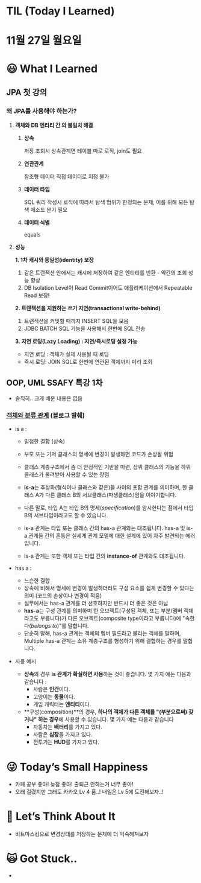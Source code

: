 # TIL (Today I Learned)

# 11월 27일 월요일

# 😃 What I Learned

## JPA 첫 강의

### 왜 JPA를 사용해야 하는가?

1. **객체와 DB 엔티티 간 의 불일치 해결**
    1. **상속**
        
        저장 조회시 상속관계면 테이블 따로 로직, join도 필요
        
    2. **연관관계** 
        
        참조형 데이터 직접 데이터로 지정 불가
        
    3. **데이터 타입** 
        
        SQL 쿼리 작성시 로직에 따라서 탐색 범위가 한정되는 문제, 이를 위해 모든 탐색 메소드 분기 필요
        
    4. **데이터 식별** 
        
        equals
        

1. **성능** 
    
    **1. 1차 캐시와 동일성(identity) 보장**
    
    1. 같은 트랜잭션 안에서는 캐시에 저장하여 같은 엔티티를 반환 - 약간의 조회 성능 향상
    2. DB Isolation Level이 Read Commit이어도 애플리케이션에서 Repeatable Read 보장!
    
    **2. 트랜잭션을 지원하는 쓰기 지연(transactional write-behind)**
    
    1. 트랜잭션을 커밋할 때까지 INSERT SQL을 모음
    2. JDBC BATCH SQL 기능을 사용해서 한번에 SQL 전송
    
    **3. 지연 로딩(Lazy Loading) : 지연/즉시로딩 설정 가능**
    
    - 지연 로딩 : 객체가 실제 사용될 때 로딩
    - 즉시 로딩: JOIN SQL로 한번에 연관된 객체까지 미리 조회

## OOP, UML SSAFY 특강 1차

- 솔직히.. 크게 배운 내용은 없음

### [객체와 분류 관계](https://minusi.tistory.com/entry/%EA%B0%9D%EC%B2%B4-%EC%A7%80%ED%96%A5%EC%A0%81-%EA%B4%80%EC%A0%90%EC%97%90%EC%84%9C%EC%9D%98-has-a%EC%99%80-is-a-%EC%B0%A8%EC%9D%B4%EC%A0%90) (블로그 발췌)

- is a :
    - 밀접한 결합 (상속)
    - 부모 또는 기저 클래스의 명세에 변경이 발생하면 코드가 손상될 위험
    - 클래스 계층구조에서 좀 더 안정적인 기반을 마련, 상위 클래스의 기능을 하위 클래스가 물려받아 사용할 수 있는 장점
    
    - **is-a**는 추상화(형식이나 클래스와 같은)들 사이의 포함 관계를 의미하며, 한 클래스 A가 다른 클래스 B의 서브클래스(파생클래스)임을 이야기합니다.
    - 다른 말로, 타입 A는 타입 B의 명세(*specification*)를 암시한다는 점에서 타입 B의 서브타입이라고도 할 수 있습니다.
    - is-a 관계는 타입 또는 클래스 간의 has-a 관계와는 대조됩니다. has-a 및 is-a 관계들 간의 혼동은 실세계 관계 모델에 대한 설계에 있어 자주 발견되는 에러입니다.
    - is-a 관계는 또한 객체 또는 타입 간의 **instance-of** 관계와도 대조됩니다.
- has a :
    - 느슨한 결합
    - 상속에 비해서 명세에 변경이 발생하더라도 구성 요소를 쉽게 변경할 수 있다는 의미 (코드의 손상이나 변경이 적음)
    - 실무에서는 has-a 관계를 더 선호하지만 반드시 더 좋은 것은 아님
    - **has-a**는 구성 관계를 의미하며 한 오브젝트(구성된 객체, 또는 부분/멤버 객체라고도 부릅니다)가 다른 오브젝트(composite type이라고 부릅니다)에 "속한다(*belongs to*)"를 말합니다.
    - 단순히 말해, has-a 관계는 객체의 멤버 필드라고 불리는 객체를 말하며, Multiple has-a 관계는 소유 계층구조를 형성하기 위해 결합하는 경우를 말합니다.

- 사용 예시
    - **상속**의 경우 **is 관계가 확실하면 사용**하는 것이 좋습니다. 몇 가지 예는 다음과 같습니다 :
        - 사람은 **인간**이다.
        - 고양이는 **동물**이다.
        - 게임 캐릭터는 **엔티티**이다.
    - **구성(composition)**의 경우, **하나의 객체가 다른 객체를 "(부분으로써) 갖거나" 하는 경우**에 사용할 수 있습니다. 몇 가지 예는 다음과 같습니다
        - 자동차는 **배터리**를 가지고 있다.
        - 사람은 **심장**을 가지고 있다.
        - 전투기는 **HUD**를 가지고 있다.

# 😜 Today’s Small Happiness

- 카페 공부 좋아! 늦잠 좋아! 출퇴근 안하는거 너무 좋아!
- 오래 걸렸지만 그래도 카카오 Lv 4 품..! 내일은 Lv 5에 도전해보자..!

# 🧐 Let’s Think About It

- 비트마스킹으로 변경상태를 저장하는 문제에 더 익숙해져보자

# 🙀 Got Stuck..

-